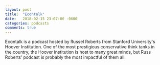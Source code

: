 ```yaml
---
layout: post
title:  "Econtalk"
date:   2018-02-15 23:07:00 -0600
categories: podcasts
comments: true
---
```


Econtalk is a podcast hosted by Russel Roberts from Stanford University's Hoover Institution. One of the most prestigious conservative think tanks in the country, the Hoover institution is host to many great minds, but Russ Roberts' podcast is probably the most impactful of them all.  


